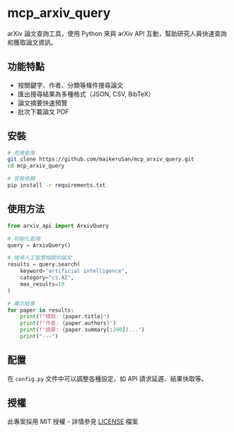 # mcp_arxiv_query

arXiv 論文查詢工具，使用 Python 來與 arXiv API 互動，幫助研究人員快速查詢和獲取論文資訊。

## 功能特點

- 按關鍵字、作者、分類等條件搜尋論文
- 匯出搜尋結果為多種格式（JSON, CSV, BibTeX）
- 論文摘要快速預覽
- 批次下載論文 PDF

## 安裝

```bash
# 克隆倉庫
git clone https://github.com/maikeruSan/mcp_arxiv_query.git
cd mcp_arxiv_query

# 安裝依賴
pip install -r requirements.txt
```

## 使用方法

```python
from arxiv_api import ArxivQuery

# 初始化查詢
query = ArxivQuery()

# 搜尋人工智慧相關的論文
results = query.search(
    keyword="artificial intelligence", 
    category="cs.AI", 
    max_results=10
)

# 顯示結果
for paper in results:
    print(f"標題: {paper.title}")
    print(f"作者: {paper.authors}")
    print(f"摘要: {paper.summary[:200]}...")
    print("---")
```

## 配置

在 `config.py` 文件中可以調整各種設定，如 API 請求延遲、結果快取等。

## 授權

此專案採用 MIT 授權 - 詳情參見 [LICENSE](LICENSE) 檔案